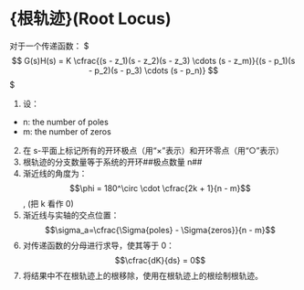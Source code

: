 # {根轨迹}(Root Locus)

对于一个传递函数：
$$$
G(s)H(s) = K \cfrac{(s - z_1)(s - z_2)(s - z_3) \cdots (s - z_m)}{(s - p_1)(s - p_2)(s - p_3) \cdots (s - p_n)}
$$$

1. 设：
  - n: the number of poles
  - m: the number of zeros
2. 在 s-平面上标记所有的开环极点（用“×”表示）和开环零点（用“○”表示）
3. 根轨迹的分支数量等于系统的开环##极点数量 n##
4. 渐近线的角度为：$$\phi = 180^\circ \cdot \cfrac{2k + 1}{n - m}$$, (把 k 看作 0)
5. 渐近线与实轴的交点位置：$$\sigma_a=\cfrac{\Sigma{poles} - \Sigma{zeros}}{n - m}$$
6. 对传递函数的分母进行求导，使其等于 0：$$\cfrac{dK}{ds} = 0$$
7. 将结果中不在根轨迹上的根移除，使用在根轨迹上的根绘制根轨迹。
